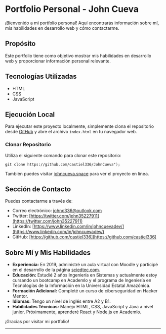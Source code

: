 # Portfolio Personal - John Cueva

¡Bienvenido a mi portfolio personal! Aquí encontrarás información sobre mí, mis habilidades en desarrollo web y cómo contactarme.

## Propósito

Este portfolio tiene como objetivo mostrar mis habilidades en desarrollo web y proporcionar información personal relevante.

## Tecnologías Utilizadas

- HTML
- CSS
- JavaScript

## Ejecución Local

Para ejecutar este proyecto localmente, simplemente clona el repositorio desde [GitHub](https://github.com/castiel336/JohnCueva) y abre el archivo `index.html` en tu navegador web.
### Clonar Repositorio

Utiliza el siguiente comando para clonar este repositorio:

```
git clone https://github.com/castiel336/JohnCueva");

```

También puedes visitar [johncueva.space](https://johncueva.space) para ver el proyecto en línea.

## Sección de Contacto

Puedes contactarme a través de:

- Correo electrónico: johnc336@outlook.com
- Twitter: [https://twitter.com/john35227911](https://twitter.com/john35227911)
- LinkedIn: [https://www.linkedin.com/in/johncuevadev/](https://www.linkedin.com/in/johncuevadev/)
- GitHub: [https://github.com/castiel336](https://github.com/castiel336)

## Sobre Mí y Mis Habilidades

- **Experiencia:** En 2019, administré un aula virtual con Moodle y participé en el desarrollo de la página [sciedtec.com](https://sciedtec.com).
- **Educación:** Estudié 2 años Ingeniería en Sistemas y actualmente estoy cursando un bootcamp en Academlo y el programa de Ingeniería en Tecnologías de la Información en la Universidad Estatal Amazónica.
- **Formación Adicional:** Completé un curso de ciberseguridad en Hacker Mentor.
- **Idiomas:** Tengo un nivel de inglés entre A2 y B1.
- **Habilidades Técnicas:** Manejo HTML, CSS, JavaScript y Java a nivel junior. Próximamente, aprenderé React y Node.js en Academlo.

¡Gracias por visitar mi portfolio!

---



